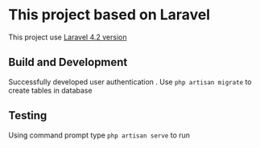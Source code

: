 # This project based on Laravel
This project use [ Laravel 4.2 version ]( https://laravel.com/docs/4.2 )

## Build and Development
Successfully developed user authentication .
Use ` php artisan migrate ` to create tables in database

## Testing
Using command prompt type ` php artisan serve ` to run 